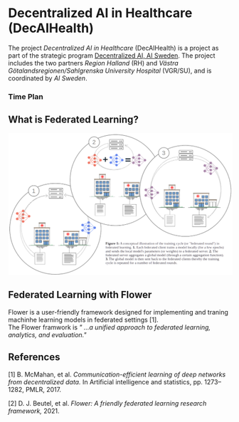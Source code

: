 # Decentralized AI in Healthcare (DecAIHealth)

The project _Decentralized AI in Healthcare_ (DecAIHealth) is a project as part of the strategic program [Decentralized AI, AI Sweden](https://www.ai.se/en/projects-9/decentralized-ai). The project includes the two partners _Region Halland_ (RH) and _Västra Götalandsregionen/Sahlgrenska University Hospital_ (VGR/SU), and is coordinated by _AI Sweden_.

### Time Plan

## What is Federated Learning?



![A conceptual illustration of the training cycle in federated learning](./conceptual.png)


## Federated Learning with Flower

Flower is a user-friendly framework designed for implementing and traning machinhe learning models in federated settings [1]. <br />
The Flower framwork is _" ...a unified approach to federated learning, analytics, and evaluation."_

## References

[1] B. McMahan, et al. _Communication-efficient learning of deep networks from decentralized data._ In Artificial intelligence and statistics, pp. 1273–1282, PMLR, 2017.

[2] D. J. Beutel, et al. _Flower: A friendly federated learning research framework,_ 2021.
